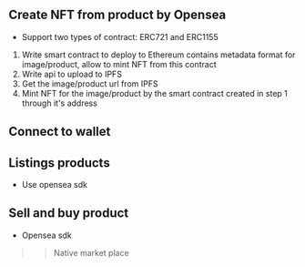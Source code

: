 ## Create NFT from product by Opensea
 * Support two types of contract: ERC721 and ERC1155

 1. Write smart contract to deploy to Ethereum contains metadata format for image/product, allow to mint NFT from this contract
 2. Write api to upload to IPFS
 3. Get the image/product url from IPFS
 4. Mint NFT for the image/product by the smart contract created in step 1 through it's address

## Connect to wallet
## Listings products
 * Use opensea sdk

## Sell and buy product
 * Opensea sdk

>> Native market place
